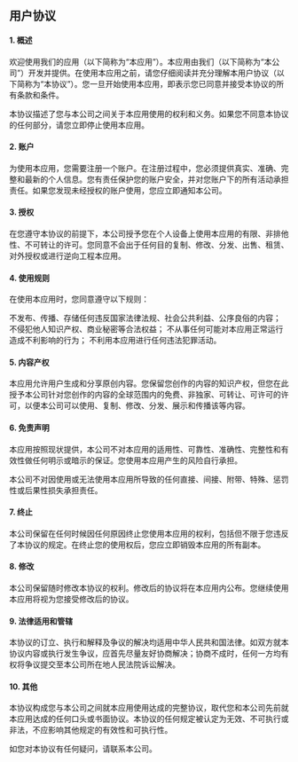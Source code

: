 ## 用户协议

#### 1. 概述

欢迎使用我们的应用（以下简称为“本应用”）。本应用由我们（以下简称为“本公司”）开发并提供。在使用本应用之前，请您仔细阅读并充分理解本用户协议（以下简称为“本协议”）。您一旦开始使用本应用，即表示您已同意并接受本协议的所有条款和条件。

本协议描述了您与本公司之间关于本应用使用的权利和义务。如果您不同意本协议的任何部分，请您立即停止使用本应用。

#### 2. 账户

为使用本应用，您需要注册一个账户。在注册过程中，您必须提供真实、准确、完整和最新的个人信息。您有责任保护您的账户安全，并对您账户下的所有活动承担责任。如果您发现未经授权的账户使用，您应立即通知本公司。

#### 3. 授权

在您遵守本协议的前提下，本公司授予您在个人设备上使用本应用的有限、非排他性、不可转让的许可。您同意不会出于任何目的复制、修改、分发、出售、租赁、对外授权或进行逆向工程本应用。

#### 4. 使用规则

在使用本应用时，您同意遵守以下规则：

不发布、传播、存储任何违反国家法律法规、社会公共利益、公序良俗的内容；
不侵犯他人知识产权、商业秘密等合法权益；
不从事任何可能对本应用正常运行造成不利影响的行为；
不利用本应用进行任何违法犯罪活动。

#### 5. 内容产权

本应用允许用户生成和分享原创内容。您保留您创作的内容的知识产权，但您在此授予本公司针对您创作的内容的全球范围内的免费、非独家、可转让、可许可的许可，以便本公司可以使用、复制、修改、分发、展示和传播该等内容。

#### 6. 免责声明

本应用按照现状提供，本公司不对本应用的适用性、可靠性、准确性、完整性和有效性做任何明示或暗示的保证。您使用本应用产生的风险自行承担。

本公司不对因使用或无法使用本应用所导致的任何直接、间接、附带、特殊、惩罚性或后果性损失承担责任。

#### 7. 终止

本公司保留在任何时候因任何原因终止您使用本应用的权利，包括但不限于您违反了本协议的规定。在终止您的使用权后，您应立即销毁本应用的所有副本。

#### 8. 修改

本公司保留随时修改本协议的权利。修改后的协议将在本应用内公布。您继续使用本应用将视为您接受修改后的协议。

#### 9. 法律适用和管辖

本协议的订立、执行和解释及争议的解决均适用中华人民共和国法律。如双方就本协议内容或执行发生争议，应首先尽量友好协商解决；协商不成时，任何一方均有权将争议提交至本公司所在地人民法院诉讼解决。

#### 10. 其他

本协议构成您与本公司之间就本应用使用达成的完整协议，取代您和本公司先前就本应用达成的任何口头或书面协议。本协议的任何规定被认定为无效、不可执行或非法，不应影响其他规定的有效性和可执行性。

如您对本协议有任何疑问，请联系本公司。